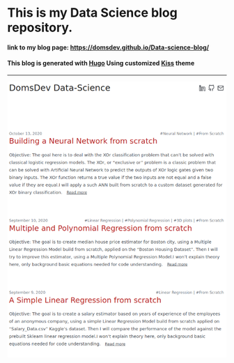 
# This is my Data Science blog repository.

#### link to my blog page: https://domsdev.github.io/Data-science-blog/

#### This blog is generated with <a href="https://gohugo.io/">Hugo</a> Using customized <a href="https://github.com/ribice/kiss">Kiss</a> theme

---

![png](/images/README/2021-12-12/My_blog_screenshot.png#c)

